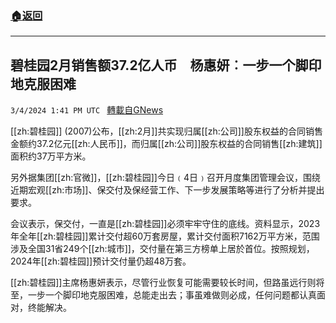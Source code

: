 ###  [:house:返回](README.md)
---


## 碧桂园2月销售额37.2亿人币　杨惠妍︰一步一个脚印地克服困难
`3/4/2024 1:41 PM UTC ` [轉載自GNews](https://gnews.org/articles/2363937)

[[zh:碧桂园]] (2007)公布，[[zh:2月]]共实现归属[[zh:公司]]股东权益的合同销售金额约37.2亿元[[zh:人民币]]，而归属[[zh:公司]]股东权益的合同销售[[zh:建筑]]面积约37万平方米。

另外据集团[[zh:官微]]，[[zh:碧桂园]]今日﹙4日﹚召开月度集团管理会议，围绕近期宏观[[zh:市场]]、保交付及保经营工作、下一步发展策略等进行了分析并提出要求。

会议表示，保交付，一直是[[zh:碧桂园]]必须牢牢守住的底线。资料显示，2023年全年[[zh:碧桂园]]累计交付超60万套房屋，累计交付面积7162万平方米，范围涉及全国31省249个[[zh:城市]]，交付量在第三方榜单上居於首位。按照规划，2024年[[zh:碧桂园]]预计交付量仍超48万套。

[[zh:碧桂园]]主席杨惠妍表示，尽管行业恢复可能需要较长时间，但路虽远行则将至，一步一个脚印地克服困难，总能走出去；事虽难做则必成，任何问题都认真面对，终能解决。
